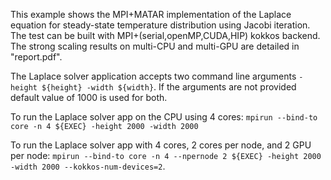 This example shows the MPI+MATAR implementation of the Laplace equation for steady-state temperature distribution using Jacobi iteration.
The test can be built with MPI+(serial,openMP,CUDA,HIP) kokkos backend.
The strong scaling results on multi-CPU and multi-GPU are detailed in "report.pdf".

The Laplace solver application accepts two command line arguments `-height ${height} -width ${width}`. 
If the arguments are not provided default value of 1000 is used for both.

To run the Laplace solver app on the CPU using 4 cores:
`mpirun --bind-to core -n 4 ${EXEC} -height 2000 -width 2000`

To run the Laplace solver app with 4 cores, 2 cores per node, and 2 GPU per node:
`mpirun --bind-to core -n 4 --npernode 2 ${EXEC} -height 2000 -width 2000 --kokkos-num-devices=2`.

